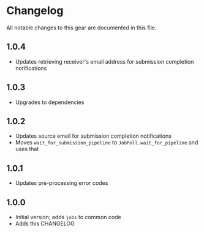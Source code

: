 # Changelog

All notable changes to this gear are documented in this file.

## 1.0.4
* Updates retrieving receiver's email address for submission completion notifications
  
## 1.0.3
* Upgrades to dependencies
  
## 1.0.2
* Updates source email for submission completion notifications
* Moves `wait_for_submission_pipeline` to `JobPoll.wait_for_pipeline` and uses that

## 1.0.1
* Updates pre-processing error codes

## 1.0.0
* Initial version; adds `jobs` to common code
* Adds this CHANGELOG
